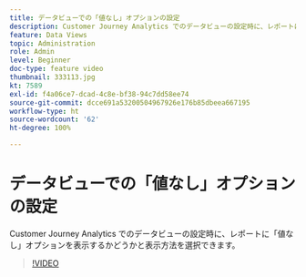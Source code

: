 ```yaml
---
title: データビューでの「値なし」オプションの設定
description: Customer Journey Analytics でのデータビューの設定時に、レポートに「値なし」オプションを表示するかどうかと表示方法を選択できます。
feature: Data Views
topic: Administration
role: Admin
level: Beginner
doc-type: feature video
thumbnail: 333113.jpg
kt: 7589
exl-id: f4a06ce7-dcad-4c8e-bf38-94c7dd58ee74
source-git-commit: dcce691a53200504967926e176b85dbeea667195
workflow-type: ht
source-wordcount: '62'
ht-degree: 100%

---
```


# データビューでの「値なし」オプションの設定

Customer Journey Analytics でのデータビューの設定時に、レポートに「値なし」オプションを表示するかどうかと表示方法を選択できます。

>[!VIDEO](https://video.tv.adobe.com/v/333113/?quality=12&learn=on)
